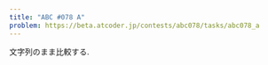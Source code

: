 ```yaml
---
title: "ABC #078 A"
problem: https://beta.atcoder.jp/contests/abc078/tasks/abc078_a
---
```

文字列のまま比較する.
